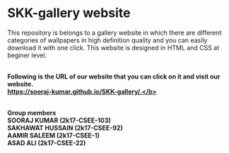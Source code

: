 # SKK-gallery website
This repository is belongs to a gallery website in which there are different categories of wallpapers
in high definition quality and you can easily download it with one click. This website is designed in HTML and CSS
at beginer level.<br><br>

<b>Following is the URL of our website that you can click on it and visit our website.</b><br>
<b>https://sooraj-kumar.github.io/SKK-gallery/.</b><br><br>

<b>Group members</b><br>
<b>SOORAJ KUMAR</b> (2k17-CSEE-103)<br>
<b>SAKHAWAT HUSSAIN</b> (2k17-CSEE-92)<br>
<b>AAMIR SALEEM</b> (2k17-CSEE-1)<br>
<b>ASAD ALI</b> (2k17-CSEE-22)<br>
